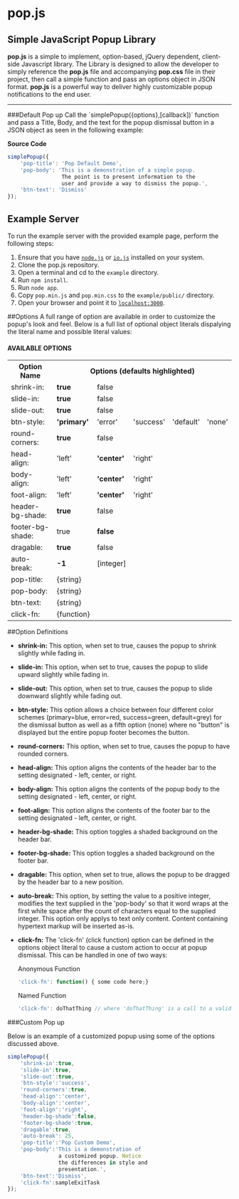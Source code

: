 # pop.js

## Simple JavaScript Popup Library

**pop.js** is a simple to implement, option-based, jQuery dependent, client-side Javascript library. The Library is designed to allow the developer to simply reference the **pop.js** file and accompanying **pop.css** file in their project, then call a simple function and pass an options object in JSON format. **pop.js** is a powerful way to deliver highly customizable popup notifications to the end user.
<br>
<hr>
###Default Pop up
Call the `simplePopup({options},[callback])` function and pass a Title, Body, and the text for the popup dismissal button in a JSON object as seen in the following example:

**Source Code**
```javascript
simplePopup({
    'pop-title': 'Pop Default Demo',
    'pop-body': 'This is a demonstration of a simple popup.
                 The point is to present information to the
                 user and provide a way to dismiss the popup.', 
    'btn-text': 'Dismiss'
});
```

## Example Server
To run the example server with the provided example page, perform the following steps:

1. Ensure that you have [`node.js`](http://nodejs.org) or [`io.js`](https://iojs.org) installed on your system.
1. Clone the pop.js repository.
1. Open a terminal and cd to the `example` directory.
1. Run `npm install`.
1. Run `node app`.
1. Copy `pop.min.js` and `pop.min.css` to the `example/public/` directory.
1. Open your browser and point it to [`localhost:3000`](http://localhost:3000).

##Options
A full range of option are available in order to customize the 
popup's look and feel.  Below is a full list of optional object literals
dispalying the literal name and possible literal values:

#### AVAILABLE OPTIONS   
<table>
<tr><th>Option Name</th><th colspan=5>Options (defaults highlighted)</th></tr>
<tr><td>shrink-in:</td><td><b>true</b></td><td>false</td><td><td></td><td></td></td></tr>
<tr><td>slide-in:</td><td><b>true</b></td><td>false</td><td></td><td></td><td></td></tr>
<tr><td>slide-out:</td><td><b>true</b></td><td>false</td><td></td><td></td><td></td></tr>
<tr><td>btn-style:</td><td><b>'primary'</b></td><td>'error'</td><td>'success'</td><td>'default'</td><td>'none'</td></tr>
<tr><td>round-corners:</td><td><b>true</b></td><td>false</td><td></td><td></td><td></td></tr>
<tr><td>head-align:</td><td>'left'</td><td><b>'center'</b></td><td>'right'</td><td></td><td></td></tr>
<tr><td>body-align:</td><td>'left'</td><td><b>'center'</b></td><td>'right'</td><td></td><td></td></tr>
<tr><td>foot-align:</td><td>'left'</td><td><b>'center'</b></td><td>'right'</td><td></td><td></td></tr>
<tr><td>header-bg-shade:</td><td><b>true</b></td><td>false</td><td></td><td></td><td></td></tr>
<tr><td>footer-bg-shade:</td><td>true</td><td><b>false</b></td><td></td><td></td><td></td></tr>
<tr><td>dragable:</td><td><b>true</b></td><td>false</td><td></td><td></td><td></td></tr>
<tr><td>auto-break:</td><td><b>-1</b></td><td>[integer]</td><td></td><td></td><td></td></tr>
<tr><td>pop-title:</td><td>{string}</td><td></td><td></td><td></td><td></td></tr>
<tr><td>pop-body:</td><td>{string}</td><td></td><td></td><td></td><td></td></tr>
<tr><td>btn-text:</td><td>{string}</td><td></td><td></td><td></td><td></td></tr>
<tr><td>click-fn:</td><td>{function}</td><td></td><td></td><td></td><td></td></tr>
</table>

##Option Definitions

- **shrink-in:** This option, when set to true, causes the popup to shrink slightly while fading in.  
- **slide-in:** This option, when set to true, causes the popup to slide upward slightly while fading in.  
- **slide-out:** This option, when set to true, causes the popup to slide downward slightly while fading out.  
- **btn-style:** This option allows a choice between four different color schemes (primary=blue, error=red, success=green, default=grey) for the dismissal button as well as a fifth option (none) where no "button" is displayed but the entire popup footer becomes the button.
- **round-corners:** This option, when set to true, causes the popup to have rounded corners.  
- **head-align:** This option aligns the contents of the header bar to the setting designated - left, center, or right.  
- **body-align:** This option aligns the contents of the popup body to the setting designated - left, center, or right.  
- **foot-align:** This option aligns the contents of the footer bar to the setting designated - left, center, or right.  
- **header-bg-shade:** This option toggles a shaded background on the header bar.  
- **footer-bg-shade:** This option toggles a shaded background on the footer bar.  
- **dragable:** This option, when set to true, allows the popup to be dragged by the header bar to a new position.  
- **auto-break:** This option, by setting the value to a positive integer, modifies the text supplied in the 'pop-body' so that it word wraps at the first white space after the count of characters equal to the supplied integer.  This option only applys to text only content. Content containing hypertext markup will be inserted as-is.  
- **click-fn:** The 'click-fn' (click function) option can be defined in the options object literal to cause a custom action to occur at popup dismissal. This can be handled in one of two ways:

    Anonymous Function<br>
    ```javascript
    'click-fn': function() { some code here;}
    ```
    Named Function<br>
    ```javascript
    'click-fn': doThatThing // where 'doThatThing' is a call to a valid function
    ```

###Custom Pop up

Below is an example of a customized popup using some of the options discussed above.

```javascript
simplePopup({
    'shrink-in':true,
    'slide-in':true,
    'slide-out':true,
    'btn-style':'success', 
    'round-corners':true, 
    'head-align':'center', 
    'body-align':'center', 
    'foot-align':'right', 
    'header-bg-shade':false,
    'footer-bg-shade':true,
    'dragable':true, 
    'auto-break': 25,
    'pop-title':'Pop Custom Demo', 
    'pop-body':'This is a demonstration of
                a customized popup. Notice
                the differences in style and
                presentation.', 
    'btn-text':'Dismiss',
    'click-fn':sampleExitTask
});
```
